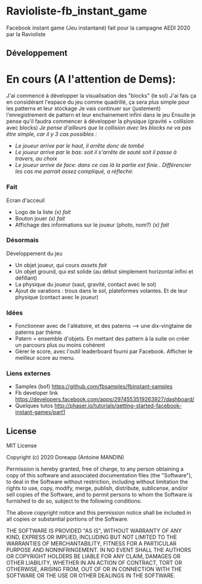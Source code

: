 # Ravioliste-fb_instant_game
Facebook instant game (Jeu instantané) fait pour la campagne AEDI 2020 par la Ravioliste

## Développement 
# En cours (A l'attention de Dems):
J'ai commencé à développer la visualisation des "blocks" (le sol)
J'ai fais ça en considérant l'espace du jeu comme quadrillé, ça sera plus simple pour les patterns et leur stockage
Je vais continuer sur (justement) l'enregistrement de pattern et leur enchainement infini dans le jeu
Ensuite je pense qu'il faudra commencer à développer la physique (gravité + collision avec blocks)
*Je pense d'ailleurs que la collision avec les blocks ne va pas être simple, car il y 3 cas possibles :*
* *Le joueur arrive par le haut, il arrête donc de tombé*
* *Le joueur arrive par le bas: soit il s'arrête de sauté soit il passe à travers, au choix*
* *Le joueur arrive de face: dans ce cas là la partie est finie..*
*Différencier les cas me parrait assez compliqué, a réflechir.*

### Fait 
Ecran d'acceuil
* Logo de la liste *(x) fait*
* Bouton jouer *(x) fait*
* Affichage des informations sur le joueur (photo, nom?) *(x) fait*

### Désormais
Développement du jeu
* Un objet joueur, qui cours *assets fait* 
* Un objet ground, qui est solide (au début simplement horizontal infini et défillant)
* La physique du joueur (saut, gravité, contact avec le sol)
* Ajout de varations : trous dans le sol, plateformes volantes. Et de leur physique (contact avec le joueur)

### Idées
* Fonctionner avec de l'aléatoire, et des paterns --> une dix-vingtaine de paterns par thème. 
* Patern = ensemble d'objets. En mettant des pattern à la suite on créer un parcours plus ou moins cohérent
* Gérer le score, avec l'outil leaderboard fourni par Facebook. Afficher le meilleur score au menu.

### Liens externes
* Samples (bof) https://github.com/fbsamples/fbinstant-samples
* Fb developer link https://developers.facebook.com/apps/2974553519263927/dashboard/
* Quelques tutos http://phaser.io/tutorials/getting-started-facebook-instant-games/part1

## License 
MIT License

Copyright (c) 2020 Doreapp (Antoine MANDIN)

Permission is hereby granted, free of charge, to any person obtaining a copy
of this software and associated documentation files (the "Software"), to deal
in the Software without restriction, including without limitation the rights
to use, copy, modify, merge, publish, distribute, sublicense, and/or sell
copies of the Software, and to permit persons to whom the Software is
furnished to do so, subject to the following conditions:

The above copyright notice and this permission notice shall be included in all
copies or substantial portions of the Software.

THE SOFTWARE IS PROVIDED "AS IS", WITHOUT WARRANTY OF ANY KIND, EXPRESS OR
IMPLIED, INCLUDING BUT NOT LIMITED TO THE WARRANTIES OF MERCHANTABILITY,
FITNESS FOR A PARTICULAR PURPOSE AND NONINFRINGEMENT. IN NO EVENT SHALL THE
AUTHORS OR COPYRIGHT HOLDERS BE LIABLE FOR ANY CLAIM, DAMAGES OR OTHER
LIABILITY, WHETHER IN AN ACTION OF CONTRACT, TORT OR OTHERWISE, ARISING FROM,
OUT OF OR IN CONNECTION WITH THE SOFTWARE OR THE USE OR OTHER DEALINGS IN THE
SOFTWARE.
